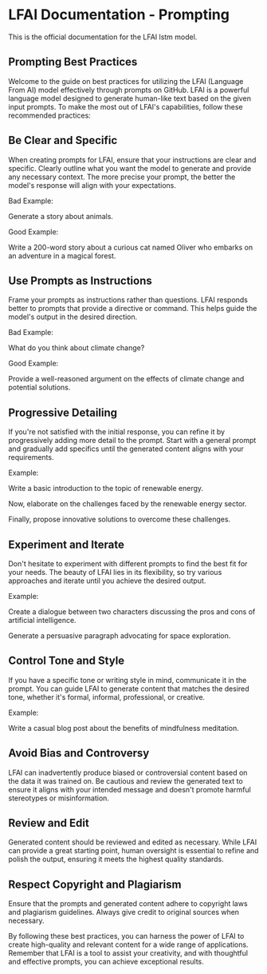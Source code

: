 
# LFAI Documentation - Prompting

This is the official documentation for the LFAI lstm model.

## Prompting Best Practices
Welcome to the guide on best practices for utilizing the LFAI (Language From AI) model effectively through prompts on GitHub. LFAI is a powerful language model designed to generate human-like text based on the given input prompts. To make the most out of LFAI's capabilities, follow these recommended practices:

## Be Clear and Specific
When creating prompts for LFAI, ensure that your instructions are clear and specific. Clearly outline what you want the model to generate and provide any necessary context. The more precise your prompt, the better the model's response will align with your expectations.

Bad Example:

Generate a story about animals.

Good Example:

Write a 200-word story about a curious cat named Oliver who embarks on an adventure in a magical forest.

##  Use Prompts as Instructions
Frame your prompts as instructions rather than questions. LFAI responds better to prompts that provide a directive or command. This helps guide the model's output in the desired direction.

Bad Example:

What do you think about climate change?

Good Example:

Provide a well-reasoned argument on the effects of climate change and potential solutions.

## Progressive Detailing
If you're not satisfied with the initial response, you can refine it by progressively adding more detail to the prompt. Start with a general prompt and gradually add specifics until the generated content aligns with your requirements.

Example:

Write a basic introduction to the topic of renewable energy.

Now, elaborate on the challenges faced by the renewable energy sector.

Finally, propose innovative solutions to overcome these challenges.

## Experiment and Iterate
Don't hesitate to experiment with different prompts to find the best fit for your needs. The beauty of LFAI lies in its flexibility, so try various approaches and iterate until you achieve the desired output.

Example:

Create a dialogue between two characters discussing the pros and cons of artificial intelligence.

Generate a persuasive paragraph advocating for space exploration.

## Control Tone and Style
If you have a specific tone or writing style in mind, communicate it in the prompt. You can guide LFAI to generate content that matches the desired tone, whether it's formal, informal, professional, or creative.

Example:

Write a casual blog post about the benefits of mindfulness meditation.

## Avoid Bias and Controversy
LFAI can inadvertently produce biased or controversial content based on the data it was trained on. Be cautious and review the generated text to ensure it aligns with your intended message and doesn't promote harmful stereotypes or misinformation.

## Review and Edit
Generated content should be reviewed and edited as necessary. While LFAI can provide a great starting point, human oversight is essential to refine and polish the output, ensuring it meets the highest quality standards.

## Respect Copyright and Plagiarism
Ensure that the prompts and generated content adhere to copyright laws and plagiarism guidelines. Always give credit to original sources when necessary.

By following these best practices, you can harness the power of LFAI to create high-quality and relevant content for a wide range of applications. Remember that LFAI is a tool to assist your creativity, and with thoughtful and effective prompts, you can achieve exceptional results.